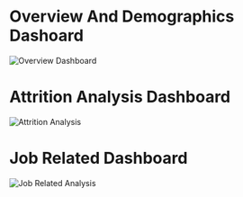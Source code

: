 # Overview And Demographics Dashoard
![Overview Dashboard](https://github.com/user-attachments/assets/07f9fc93-e536-4259-9c08-fece2108cf30)
# Attrition Analysis Dashboard 
![Attrition Analysis](https://github.com/user-attachments/assets/39b55861-b46a-4889-8262-e213bb16d8b8)
# Job Related Dashboard
![Job Related Analysis](https://github.com/user-attachments/assets/01da4ab1-13b1-4f6b-882c-92aa69f33e0d)
